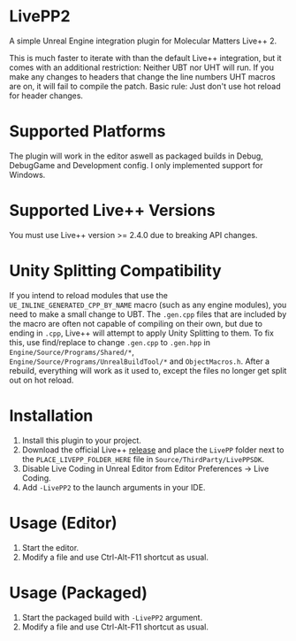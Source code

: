 # LivePP2
A simple Unreal Engine integration plugin for Molecular Matters Live++ 2.  

This is much faster to iterate with than the default Live++ integration, but it comes with an additional restriction: Neither UBT nor UHT will run. If you make any changes to headers that change the line numbers UHT macros are on, it will fail to compile the patch. Basic rule: Just don't use hot reload for header changes.

# Supported Platforms
The plugin will work in the editor aswell as packaged builds in Debug, DebugGame and Development config. I only implemented support for Windows.

# Supported Live++ Versions
You must use Live++ version >= 2.4.0 due to breaking API changes.

# Unity Splitting Compatibility
If you intend to reload modules that use the `UE_INLINE_GENERATED_CPP_BY_NAME` macro (such as any engine modules), you need to make a small change to UBT. The `.gen.cpp` files that are included by the macro are often not capable of compiling on their own, but due to ending in `.cpp`, Live++ will attempt to apply Unity Splitting to them. To fix this, use find/replace to change `.gen.cpp` to `.gen.hpp` in `Engine/Source/Programs/Shared/*`, `Engine/Source/Programs/UnrealBuildTool/*` and `ObjectMacros.h`. After a rebuild, everything will work as it used to, except the files no longer get split out on hot reload.

# Installation
1) Install this plugin to your project.
2) Download the official Live++ [release](https://liveplusplus.tech/releases.html) and place the `LivePP` folder next to the `PLACE_LIVEPP_FOLDER_HERE` file in `Source/ThirdParty/LivePPSDK`.
3) Disable Live Coding in Unreal Editor from Editor Preferences -> Live Coding.
4) Add `-LivePP2` to the launch arguments in your IDE.

# Usage (Editor)
1) Start the editor.
2) Modify a file and use Ctrl-Alt-F11 shortcut as usual.

# Usage (Packaged)
1) Start the packaged build with `-LivePP2` argument.
2) Modify a file and use Ctrl-Alt-F11 shortcut as usual.
